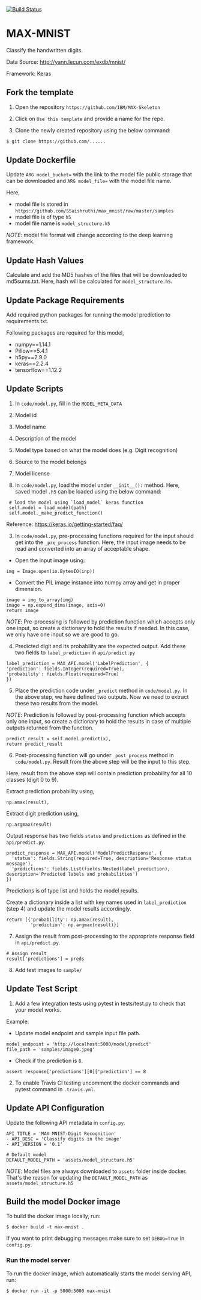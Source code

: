 [![Build Status](https://travis-ci.org/SSaishruthi/max_mnist.svg?branch=master)](https://travis-ci.org/SSaishruthi/max_mnist)

# MAX-MNIST

Classify the handwritten digits. 

Data Source: http://yann.lecun.com/exdb/mnist/

Framework: Keras

## Fork the template

1. Open the repository `https://github.com/IBM/MAX-Skeleton`

2. Click on `Use this template` and provide a name for the repo.

3. Clone the newly created repository using the below command:

```bash
$ git clone https://github.com/......
```

## Update Dockerfile

Update `ARG model_bucket=` with the link to the model file public storage that can be downloaded and 
`ARG model_file=` with the model file name. 
   
Here, 
   - model file is stored in `https://github.com/SSaishruthi/max_mnist/raw/master/samples`
   - model file is of type `h5`
   - model file name is `model_structure.h5`
   
   _NOTE_: model file format will change according to the deep learning framework. 
   

## Update Hash Values

Calculate and add the MD5 hashes of the files that will be downloaded to md5sums.txt. Here, hash will be
calculated for `model_structure.h5`.

## Update Package Requirements

Add required python packages for running the model prediction to requirements.txt. 

Following packages are required for this model,
   - numpy==1.14.1
   - Pillow==5.4.1
   - h5py==2.9.0
   - keras==2.2.4
   - tensorflow==1.12.2
   
## Update Scripts

1. In `code/model.py`, fill in the `MODEL_META_DATA`

  1. Model id
  2. Model name
  3. Description of the model
  4. Model type based on what the model does (e.g. Digit recognition)
  5. Source to the model belongs
  6. Model license
  
2. In `code/model.py`, load the model under `__init__():` method. 
  Here, saved model `.h5` can be loaded using the below command:
  
 ```
  # load the model using `load_model` keras function
  self.model = load_model(path)
  self.model._make_predict_function()
```

Reference:
https://keras.io/getting-started/faq/

3. In `code/model.py`, pre-processing functions required for the input should get into the `_pre_process` function.
  Here, the input image needs to be read and converted into an array of acceptable shape.
  
  - Open the input image using:
  ```
  img = Image.open(io.BytesIO(inp))
  ```
  
  - Convert the PIL image instance into numpy array and get in proper dimension.
  ```
  image = img_to_array(img)
  image = np.expand_dims(image, axis=0)
  return image
  ```
  
  _NOTE_: Pre-processing is followed by prediction function which accepts only one input, 
          so create a dictionary to hold the results if needed. In this case, we only have one input so we
          are good to go.
  
4. Predicted digit and its probability are the expected output. Add these two fields to `label_prediction` in `api/predict.py` 
  
 ```
 label_prediction = MAX_API.model('LabelPrediction', {
 'prediction': fields.Integer(required=True),
 'probability': fields.Float(required=True)
 })
 ```
 
5. Place the prediction code under `_predict` method in `code/model.py`.
  In the above step, we have defined two outputs. Now we need to extract these two results 
  from the model. 
  
  _NOTE_: Prediction is followed by post-processing function which accepts only one input, 
          so create a dictionary to hold the results in case of multiple outputs returned from the function.
  
  ```
  predict_result = self.model.predict(x),
  return predict_result
  ```
6. Post-processing function will go under `_post_process` method in `code/model.py`.
  Result from the above step will be the input to this step. 
  
  Here, result from the above step will contain prediction probability for all 10 classes (digit 0 to 9).
  
  Extract prediction probability using,
  
  ```
  np.amax(result),
  ```
  
  Extract digit prediction using,
  
  ```
  np.argmax(result)
  ```
  
  Output response has two fields `status` and `predictions` as defined in the `api/predict.py`. 
  
  ```
  predict_response = MAX_API.model('ModelPredictResponse', {
    'status': fields.String(required=True, description='Response status message'),
    'predictions': fields.List(fields.Nested(label_prediction), description='Predicted labels and probabilities')
  })
  ```
  Predictions is of type list and holds the model results.
  
  Create a dictionary inside a list with key names used in `label_prediction` (step 4) and update the
  model results accordingly.
  
  ```
  return [{'probability': np.amax(result),
           'prediction': np.argmax(result)}]
  ```

7. Assign the result from post-processing to the appropriate response field in `api/predict.py`.

  ```
  # Assign result
  result['predictions'] = preds
  ```

8. Add test images to `sample/`


## Update Test Script

1. Add a few integration tests using pytest in tests/test.py to check that your model works. 

Example:

- Update model endpoint and sample input file path.

```
model_endpoint = 'http://localhost:5000/model/predict'
file_path = 'samples/image0.jpeg'
```

- Check if the prediction is `8`.

```
assert response['predictions'][0]['prediction'] == 8
```

2. To enable Travis CI testing uncomment the docker commands and pytest command in `.travis.yml`.


## Update API Configuration

Update the following API metadata in `config.py`.

```
API_TITLE = 'MAX MNIST-Digit Recognition'
- API_DESC = 'Classify digits in the image'
- API_VERSION = '0.1'

# Default model
DEFAULT_MODEL_PATH = 'assets/model_structure.h5'
```

_NOTE_: Model files are always downloaded to `assets` folder inside docker. That's the reason for updating the
`DEFAULT_MODEL_PATH` as `assets/model_structure.h5`

## Build the model Docker image

To build the docker image locally, run:

```
$ docker build -t max-mnist .
```

If you want to print debugging messages make sure to set `DEBUG=True` in `config.py`.

### Run the model server

To run the docker image, which automatically starts the model serving API, run:

```
$ docker run -it -p 5000:5000 max-mnist
```
